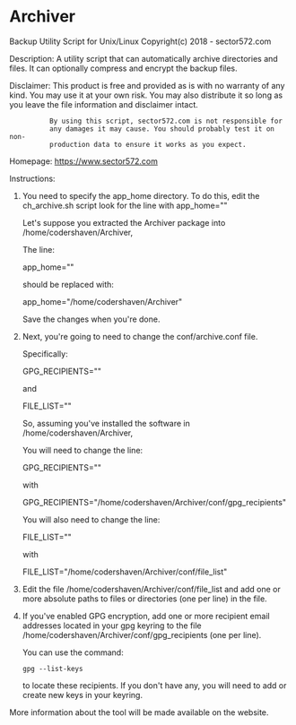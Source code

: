 Archiver
========

Backup Utility Script for Unix/Linux
Copyright(c) 2018 - sector572.com

Description:  A utility script that can automatically archive directories and
              files. It can optionally compress and encrypt the backup files.

Disclaimer:   This product is free and provided as is with no warranty of any
              kind. You may use it at your own risk. You may also distribute
              it so long as you leave the file information and disclaimer
              intact.

              By using this script, sector572.com is not responsible for
              any damages it may cause. You should probably test it on non-
              production data to ensure it works as you expect.

Homepage:     https://www.sector572.com

Instructions:

1) You need to specify the app_home directory. To do this, edit the
   ch_archive.sh script look for the line with app_home=""

   Let's suppose you extracted the Archiver package into 
   /home/codershaven/Archiver,

   The line:

   app_home=""

   should be replaced with:

   app_home="/home/codershaven/Archiver"

   Save the changes when you're done.

2) Next, you're going to need to change the conf/archive.conf file.

   Specifically:

   GPG_RECIPIENTS=""

   and

   FILE_LIST=""

   So, assuming you've installed the software in /home/codershaven/Archiver,

   You will need to change the line:

   GPG_RECIPIENTS=""

   with

   GPG_RECIPIENTS="/home/codershaven/Archiver/conf/gpg_recipients"

   You will also need to change the line:

   FILE_LIST=""

   with

   FILE_LIST="/home/codershaven/Archiver/conf/file_list"

3) Edit the file /home/codershaven/Archiver/conf/file_list and add one
   or more absolute paths to files or directories (one per line) in the
   file.

4) If you've enabled GPG encryption, add one or more recipient email
   addresses located in your gpg keyring to the file
   /home/codershaven/Archiver/conf/gpg_recipients (one per line).

   You can use the command:

       gpg --list-keys

   to locate these recipients. If you don't have any, you will need to add
   or create new keys in your keyring.

More information about the tool will be made available on the website.
